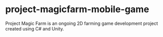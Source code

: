 # project-magicfarm-mobile-game
Project Magic Farm is an ongoing 2D farming game development project created using C# and Unity.
